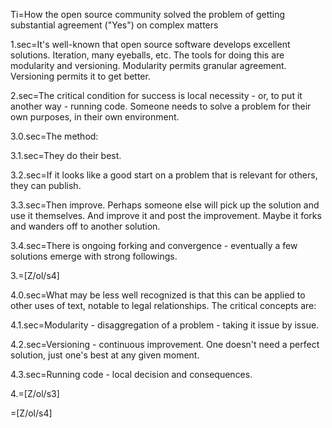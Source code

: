 Ti=How the open source community solved the problem of getting substantial agreement ("Yes") on complex matters

1.sec=It's well-known that open source software develops excellent solutions.  Iteration, many eyeballs, etc.  The tools for doing this are modularity and versioning.  Modularity permits granular agreement.  Versioning permits it to get better. 

2.sec=The critical condition for success is local necessity - or, to put it another way - running code.  Someone needs to solve a problem for their own purposes, in their own environment.

3.0.sec=The method:

3.1.sec=They do their best.

3.2.sec=If it looks like a good start on a problem that is relevant for others, they can publish.  

3.3.sec=Then improve.  Perhaps someone else will pick up the solution and use it themselves.  And improve it and post the improvement.  Maybe it forks and wanders off to another solution.  

3.4.sec=There is ongoing forking and convergence - eventually a few solutions emerge with strong followings.

3.=[Z/ol/s4]

4.0.sec=What may be less well recognized is that this can be applied to other uses of text, notable to legal relationships.  The critical concepts are:

4.1.sec=Modularity - disaggregation of a problem - taking it issue by issue.

4.2.sec=Versioning - continuous improvement.  One doesn't need a perfect solution, just one's best at any given moment.

4.3.sec=Running code - local decision and consequences.

4.=[Z/ol/s3]

=[Z/ol/s4]